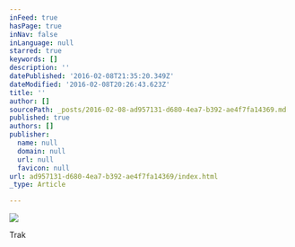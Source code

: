 ```yaml
---
inFeed: true
hasPage: true
inNav: false
inLanguage: null
starred: true
keywords: []
description: ''
datePublished: '2016-02-08T21:35:20.349Z'
dateModified: '2016-02-08T20:26:43.623Z'
title: ''
author: []
sourcePath: _posts/2016-02-08-ad957131-d680-4ea7-b392-ae4f7fa14369.md
published: true
authors: []
publisher:
  name: null
  domain: null
  url: null
  favicon: null
url: ad957131-d680-4ea7-b392-ae4f7fa14369/index.html
_type: Article

---
```

![](https://the-grid-user-content.s3-us-west-2.amazonaws.com/d594c4bf-5fca-4ddf-9ea9-09a5be087db5.png)

Trak